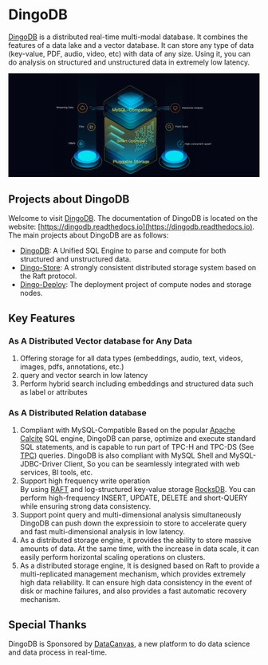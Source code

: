 # DingoDB

[DingoDB](https://github.com/dingodb/dingo) is a distributed real-time multi-modal database. It combines the features of a data lake and a vector database. It can store any type of data (key-value, PDF, audio, video, etc) with data of any size. Using it, you can do analysis on structured and unstructured data in extremely low latency.

 ![](./images/dingo_stack.png)

## Projects about DingoDB

Welcome to visit [DingoDB](https://github.com/dingodb/dingo). The documentation of DingoDB is located on the website: [https://dingodb.readthedocs.io](https://dingodb.readthedocs.io).  The main projects about DingoDB are as follows:

- [DingoDB](https://github.com/dingodb/dingo): A Unified SQL Engine to parse and compute for both structured and unstructured data.
- [Dingo-Store](https://github.com/dingodb/dingo-store): A strongly consistent distributed storage system based on the Raft protocol.
- [Dingo-Deploy](https://github.com/dingodb/dingo-deploy): The deployment project of compute nodes and storage nodes.


## Key Features

### As A Distributed Vector database for Any Data

1. Offering storage for all data types (embeddings, audio, text, videos, images, pdfs, annotations, etc.)
2. query and vector search in low latency 
3. Perform hybrid search including embeddings and structured data such as label or attributes
  
### As A Distributed Relation database

1. Compliant with MySQL-Compatible
   Based on the popular [Apache Calcite](https://calcite.apache.org/) SQL engine, DingoDB can parse, optimize and
   execute standard SQL statements, and is capable to run part of TPC-H and TPC-DS (See [TPC](http://www.tpc.org/))
   queries. DingoDB is also compliant with MySQL Shell and MySQL-JDBC-Driver Client, So you can be seamlessly integrated with web services, BI tools, etc.
2. Support high frequency write operation  
   By using [RAFT](https://raft.github.io/) and log-structured key-value storage [RocksDB](https://rocksdb.org/). You can perform high-frequency INSERT, UPDATE, DELETE and short-QUERY while ensuring strong data consistency. 
3. Support point query and multi-dimensional analysis simultaneously  
   DingoDB can push down the expressioin to store to accelerate 
   query and fast multi-dimensional analysis in low latency.
4. As a distributed storage engine, it provides the ability to store massive amounts of data. At the same time, with the increase in data scale, it can easily perform horizontal scaling operations on clusters.
5. As a distributed storage engine, It is designed based on Raft to provide a multi-replicated management mechanism, which provides extremely high data reliability. It can ensure high data consistency in the event of disk or machine failures, and also provides a fast automatic recovery mechanism.


## Special Thanks

DingoDB is Sponsored by [DataCanvas](https://www.datacanvas.com/), a new platform to do data science and data process in real-time.
